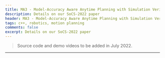 ```yaml
---
title: MA3 - Model-Accuracy Aware Anytime Planning with Simulation Verification for Navigating Complex Terrains
description: Details on our SoCS-2022 paper
header: MA3 - Model-Accuracy Aware Anytime Planning with Simulation Verification for Navigating Complex Terrains
tags: c++, robotics, motion planning
comments: false
excerpt: Details on our SoCS-2022 paper
---
```


> Source code and demo videos to be added in July 2022.

----
